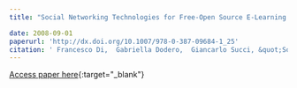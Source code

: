 ```yaml
---
title: "Social Networking Technologies for Free-Open Source E-Learning Systems"

date: 2008-09-01
paperurl: 'http://dx.doi.org/10.1007/978-0-387-09684-1_25'
citation: ' Francesco Di,  Gabriella Dodero,  Giancarlo Succi, &quot;Social Networking Technologies for Free-Open Source E-Learning Systems.&quot;, 2008.'
---
```

[Access paper here](http://dx.doi.org/10.1007/978-0-387-09684-1_25){:target="_blank"}
